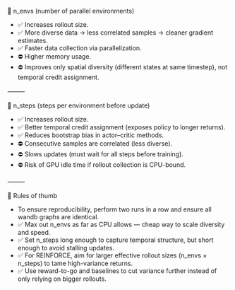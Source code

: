 📌 n_envs (number of parallel environments)
- ✅ Increases rollout size.
- ✅ More diverse data → less correlated samples → cleaner gradient estimates.
- ✅ Faster data collection via parallelization.
- ⛔ Higher memory usage.
- ⛔ Improves only spatial diversity (different states at same timestep), not temporal credit assignment.

⸻

📌 n_steps (steps per environment before update)
- ✅ Increases rollout size.
- ✅ Better temporal credit assignment (exposes policy to longer returns).
- ✅ Reduces bootstrap bias in actor–critic methods.
- ⛔ Consecutive samples are correlated (less diverse).
- ⛔ Slows updates (must wait for all steps before training).
- ⛔ Risk of GPU idle time if rollout collection is CPU-bound.

⸻

📌 Rules of thumb
- To ensure reproducibility, perform two runs in a row and ensure all wandb graphs are identical.
- ✅ Max out n_envs as far as CPU allows — cheap way to scale diversity and speed.
- ✅ Set n_steps long enough to capture temporal structure, but short enough to avoid stalling updates.
- ✅ For REINFORCE, aim for larger effective rollout sizes (n_envs × n_steps) to tame high-variance returns.
- ✅ Use reward-to-go and baselines to cut variance further instead of only relying on bigger rollouts.
